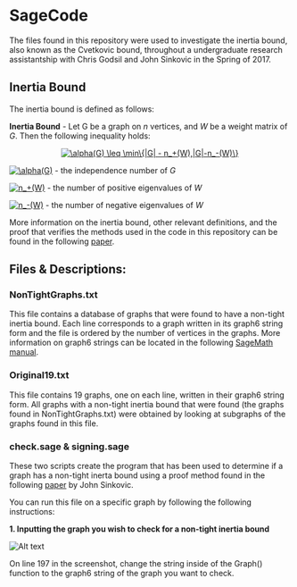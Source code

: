 # SageCode

The files found in this repository were used to investigate the inertia bound, also known as the Cvetkovic bound, throughout a undergraduate research assistantship with Chris Godsil and John Sinkovic in the Spring of 2017. 

## Inertia Bound
The inertia bound is defined as follows:

**Inertia Bound** - Let G be a graph on *n* vertices, and *W* be a weight matrix of *G*. Then the following inequality holds:
<p align="center"><a href="https://www.codecogs.com/eqnedit.php?latex=\alpha(G)&space;\leq&space;\min\{|G|&space;-&space;n_&plus;(W),|G|-n_-(W)\}" target="_blank"><img src="https://latex.codecogs.com/gif.latex?\alpha(G)&space;\leq&space;\min\{|G|&space;-&space;n_&plus;(W),|G|-n_-(W)\}" title="\alpha(G) \leq \min\{|G| - n_+(W),|G|-n_-(W)\}" /></a></p>

<a href="https://www.codecogs.com/eqnedit.php?latex=\alpha(G)" target="_blank"><img src="https://latex.codecogs.com/gif.latex?\alpha(G)" title="\alpha(G)" /></a> - the independence number of *G*

<a href="https://www.codecogs.com/eqnedit.php?latex=n_&plus;(W)" target="_blank"><img src="https://latex.codecogs.com/gif.latex?n_&plus;(W)" title="n_+(W)" /></a> - the number of positive eigenvalues of *W*

<a href="https://www.codecogs.com/eqnedit.php?latex=n_-(W)" target="_blank"><img src="https://latex.codecogs.com/gif.latex?n_-(W)" title="n_-(W)" /></a> - the number of negative eigenvalues of *W*
 
More information on the inertia bound, other relevant definitions, and the proof that verifies the methods used in the code in this repository can be found in the following [paper](https://arxiv.org/abs/1609.02826).

## Files & Descriptions:

### NonTightGraphs.txt
This file contains a database of graphs that were found to have a non-tight inertia bound. Each line corresponds to a graph written in its graph6 string form and the file is ordered by the number of vertices in the graphs. More information on graph6 strings can be located in the following [SageMath manual](http://doc.sagemath.org/html/en/reference/graphs/sage/graphs/graph.html#sage.graphs.graph.Graph.graph6_string).

### Original19.txt
This file contains 19 graphs, one on each line, written in their graph6 string form. All graphs with a non-tight inertia bound that were found (the graphs found in NonTightGraphs.txt) were obtained by looking at subgraphs of the graphs found in this file.

### check.sage & signing.sage
These two scripts create the program that has been used to determine if a graph has a non-tight inerta bound using a proof method found in the following [paper](https://arxiv.org/abs/1609.02826) by John Sinkovic.

You can run this file on a specific graph by following the following instructions:

**1. Inputting the graph you wish to check for a non-tight inertia bound**
    
![Alt text](https://user-images.githubusercontent.com/19316223/29586906-496c2398-875a-11e7-9af7-0dc4d7aa3257.png)

On line 197 in the screenshot, change the string inside of the Graph() function to the graph6 string of the graph you want to check.



